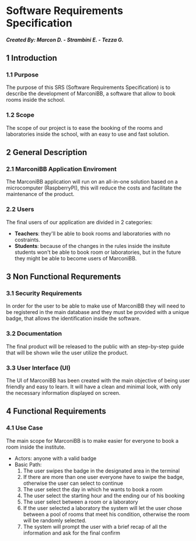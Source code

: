 # Software Requirements Specification

##### Created By: Marcon D. - Strambini E. - Tezza G.

## 1 Introduction

### 1.1 Purpose
The purpose of this SRS (Software Requirements Specification) is to describe the development of MarconiBB, a software that allow to book rooms inside the school.

### 1.2 Scope
The scope of our project is to ease the booking of the rooms and laboratories inside the school, with an easy to use and fast solution.

## 2 General Description

### 2.1 MarconiBB Application Enviroment
The MarconiBB application will run on an all-in-one solution based on a microcomputer (RaspberryPI), this will reduce the costs and facilitate the maintenance of the product.

### 2.2 Users
The final users of our application are divided in 2 categories:
- **Teachers**: they'll be able to book rooms and laboratories with no costraints.
- **Students**: because of the changes in the rules inside the insitute students won't be able to book room or laboratories, but in the future they might be able to become users of MarconiBB. 

## 3 Non Functional Requrements

### 3.1 Security Requirements
In order for the user to be able to make use of MarconiBB they will need to be registered in the main database and they must be provided with a unique badge, that allows the identification inside the software.

### 3.2 Documentation
The final product will be released to the public with an step-by-step guide that will be shown wile the user utilize the product.

### 3.3 User Interface (UI)
The UI of MarconiBB has been created with the main objective of being user friendly and easy to learn. It will have a clean and minimal look, with only the necessary information displayed on screen.

## 4 Functional Requirements

### 4.1 Use Case
The main scope for MarconiBB is to make easier for everyone to book a room inside the institute.

* Actors: anyone with a valid badge
* Basic Path: 
   1. The user swipes the badge in the designated area in the terminal
   2. If there are more than one user everyone have to swipe the badge, otherwise the user can select to continue
   3. The user select the day in which he wants to book a room
   4. The user select the starting hour and the ending our of his booking 
   5. The user select between a room or a laboratory
   6. If the user selected a laboratory the system will let the user chose between a pool of rooms that meet his condition, otherwise the room will be randomly selected.
   7. The system will prompt the user with a brief recap of all the information and ask for the final confirm
